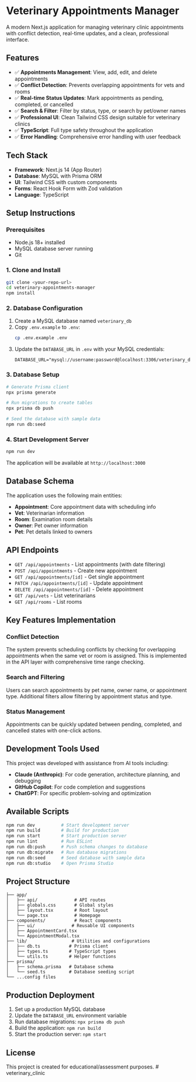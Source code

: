 # Veterinary Appointments Manager

A modern Next.js application for managing veterinary clinic appointments with conflict detection, real-time updates, and a clean, professional interface.

## Features

- ✅ **Appointments Management**: View, add, edit, and delete appointments
- ✅ **Conflict Detection**: Prevents overlapping appointments for vets and rooms
- ✅ **Real-time Status Updates**: Mark appointments as pending, completed, or cancelled
- ✅ **Search & Filter**: Filter by status, type, or search by pet/owner names
- ✅ **Professional UI**: Clean Tailwind CSS design suitable for veterinary clinics
- ✅ **TypeScript**: Full type safety throughout the application
- ✅ **Error Handling**: Comprehensive error handling with user feedback

## Tech Stack

- **Framework**: Next.js 14 (App Router)
- **Database**: MySQL with Prisma ORM
- **UI**: Tailwind CSS with custom components
- **Forms**: React Hook Form with Zod validation
- **Language**: TypeScript

## Setup Instructions

### Prerequisites

- Node.js 18+ installed
- MySQL database server running
- Git

### 1. Clone and Install

```bash
git clone <your-repo-url>
cd veterinary-appointments-manager
npm install
```

### 2. Database Configuration

1. Create a MySQL database named `veterinary_db`
2. Copy `.env.example` to `.env`:
   ```bash
   cp .env.example .env
   ```
3. Update the `DATABASE_URL` in `.env` with your MySQL credentials:
   ```
   DATABASE_URL="mysql://username:password@localhost:3306/veterinary_db"
   ```

### 3. Database Setup

```bash
# Generate Prisma client
npx prisma generate

# Run migrations to create tables
npx prisma db push

# Seed the database with sample data
npm run db:seed
```

### 4. Start Development Server

```bash
npm run dev
```

The application will be available at `http://localhost:3000`

## Database Schema

The application uses the following main entities:

- **Appointment**: Core appointment data with scheduling info
- **Vet**: Veterinarian information
- **Room**: Examination room details
- **Owner**: Pet owner information
- **Pet**: Pet details linked to owners

## API Endpoints

- `GET /api/appointments` - List appointments (with date filtering)
- `POST /api/appointments` - Create new appointment
- `GET /api/appointments/[id]` - Get single appointment
- `PATCH /api/appointments/[id]` - Update appointment
- `DELETE /api/appointments/[id]` - Delete appointment
- `GET /api/vets` - List veterinarians
- `GET /api/rooms` - List rooms

## Key Features Implementation

### Conflict Detection

The system prevents scheduling conflicts by checking for overlapping appointments when the same vet or room is assigned. This is implemented in the API layer with comprehensive time range checking.

### Search and Filtering

Users can search appointments by pet name, owner name, or appointment type. Additional filters allow filtering by appointment status and type.

### Status Management

Appointments can be quickly updated between pending, completed, and cancelled states with one-click actions.

## Development Tools Used

This project was developed with assistance from AI tools including:

- **Claude (Anthropic)**: For code generation, architecture planning, and debugging
- **GitHub Copilot**: For code completion and suggestions
- **ChatGPT**: For specific problem-solving and optimization

## Available Scripts

```bash
npm run dev          # Start development server
npm run build        # Build for production
npm run start        # Start production server
npm run lint         # Run ESLint
npm run db:push      # Push schema changes to database
npm run db:migrate   # Run database migrations
npm run db:seed      # Seed database with sample data
npm run db:studio    # Open Prisma Studio
```

## Project Structure

```
├── app/
│   ├── api/              # API routes
│   ├── globals.css       # Global styles
│   ├── layout.tsx        # Root layout
│   └── page.tsx          # Homepage
├── components/           # React components
│   ├── ui/              # Reusable UI components
│   ├── AppointmentCard.tsx
│   └── AppointmentModal.tsx
├── lib/                 # Utilities and configurations
│   ├── db.ts           # Prisma client
│   ├── types.ts        # TypeScript types
│   └── utils.ts        # Helper functions
├── prisma/
│   ├── schema.prisma   # Database schema
│   └── seed.ts         # Database seeding script
└── ...config files
```

## Production Deployment

1. Set up a production MySQL database
2. Update the `DATABASE_URL` environment variable
3. Run database migrations: `npx prisma db push`
4. Build the application: `npm run build`
5. Start the production server: `npm start`

## License

This project is created for educational/assessment purposes.
#   v e t e r i n a r y _ c l i n i c  
 